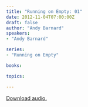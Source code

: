 ```yaml
---
title: "Running on Empty: 01"
date: 2012-11-04T07:00:00Z
draft: false
author: "Andy Barnard"
speakers:
- "Andy Barnard"

series:
- "Running on Empty"

books:

topics:

---
```

[Download audio.](https://s3.amazonaws.com/highway/sermons/2012_11/04_Running_on_Empty_01.mp3)
